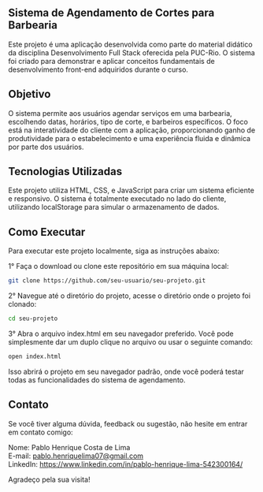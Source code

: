 ## Sistema de Agendamento de Cortes para Barbearia
Este projeto é uma aplicação desenvolvida como parte do material didático da disciplina Desenvolvimento Full Stack oferecida pela PUC-Rio. O sistema foi criado para demonstrar e aplicar conceitos fundamentais de desenvolvimento front-end adquiridos durante o curso.

## Objetivo
O sistema permite aos usuários agendar serviços em uma barbearia, escolhendo datas, horários, tipo de corte, e barbeiros específicos. O foco está na interatividade do cliente com a aplicação, proporcionando ganho de produtividade para o estabelecimento e uma experiência fluida e dinâmica por parte dos usuários.


## Tecnologias Utilizadas
Este projeto utiliza HTML, CSS, e JavaScript para criar um sistema eficiente e responsivo. O sistema é totalmente executado no lado do cliente, utilizando localStorage para simular o armazenamento de dados.


## Como Executar
Para executar este projeto localmente, siga as instruções abaixo:

1° Faça o download ou clone este repositório em sua máquina local:

```bash
git clone https://github.com/seu-usuario/seu-projeto.git
```

2° Navegue até o diretório do projeto, acesse o diretório onde o projeto foi clonado:

```bash
cd seu-projeto
```

3° Abra o arquivo index.html em seu navegador preferido. Você pode simplesmente dar um duplo clique no arquivo ou usar o seguinte comando:

```bash
open index.html
```

Isso abrirá o projeto em seu navegador padrão, onde você poderá testar todas as funcionalidades do sistema de agendamento.

## Contato
Se você tiver alguma dúvida, feedback ou sugestão, não hesite em entrar em contato comigo:

Nome: Pablo Henrique Costa de Lima  
E-mail: pablo.henriquelima07@gmail.com  
LinkedIn: https://www.linkedin.com/in/pablo-henrique-lima-542300164/    

Agradeço pela sua visita!

